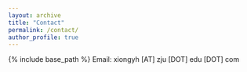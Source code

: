 ```yaml
---
layout: archive
title: "Contact"
permalink: /contact/
author_profile: true
---
```


{% include base_path %}
Email: xiongyh [AT] zju [DOT] edu [DOT] com
